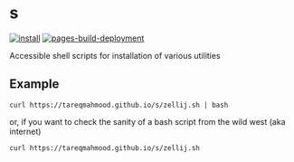 # s

[![install](https://github.com/tareqmahmood/s/actions/workflows/install.yml/badge.svg)](https://github.com/tareqmahmood/s/actions/workflows/install.yml) 
[![pages-build-deployment](https://github.com/tareqmahmood/s/actions/workflows/pages/pages-build-deployment/badge.svg)](https://github.com/tareqmahmood/s/actions/workflows/pages/pages-build-deployment)

Accessible shell scripts for installation of various utilities

## Example

```
curl https://tareqmahmood.github.io/s/zellij.sh | bash
```

or, if you want to check the sanity of a bash script from the wild west (aka internet)

```
curl https://tareqmahmood.github.io/s/zellij.sh
```
